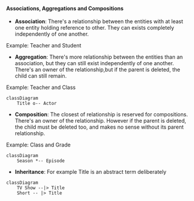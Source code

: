 #### Associations, Aggregations and Compositions

- **Association**: There's a relationship between the entities
with at least one entity holding reference to other. They can
exists completely independently of one another.

Example: Teacher and Student

- **Aggregation**: There's more relationship between the entities
than an association, but they can still exist independently
of one another. There's an owner of the relationship,but if
the parent is deleted, the child can still remain.

Example: Teacher and Class

```mermaid
classDiagram
    Title o-- Actor
```

- **Composition**: The closest of relationship is reserved
for compositions. There's an owner of the relationship.
However if the parent is deleted, the child must be deleted
too, and makes no sense without its parent relationship.

Example: Class and Grade
```mermaid
classDiagram
    Season *-- Episode

```

- **Inheritance**: 
For example Title is an abstract term deliberately

```mermaid
classDiagram
    TV Show --|> Title
    Short -- |> Title
```